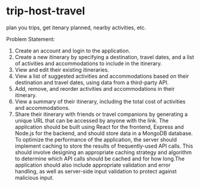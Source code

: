 # trip-host-travel
plan you trips, get itenary planned, nearby activities, etc.



Problem Statement:
1. Create an account and login to the application.
2. Create a new itinerary by specifying a destination, travel dates, and a list of activities and
accommodations to include in the itinerary.
3. View and edit their existing itineraries.
4. View a list of suggested activities and accommodations based on their destination and travel dates, using data from a third-party API. 
5. Add, remove, and reorder activities and accommodations in their itinerary.
6. View a summary of their itinerary, including the total cost of activities and accommodations.
7. Share their itinerary with friends or travel companions by generating a unique URL that can be accessed by anyone with the link.
The application should be built using React for the frontend, Express and Node.js for the backend, and should store data in a MongoDB database.
To optimize the performance of the application, the server should implement caching to store the results of frequently-used API calls. This should involve designing an appropriate caching strategy and algorithm to determine which API calls should be cached and for how long.The application should also include appropriate validation and error handling, as well as server-side input validation to protect against malicious input.


